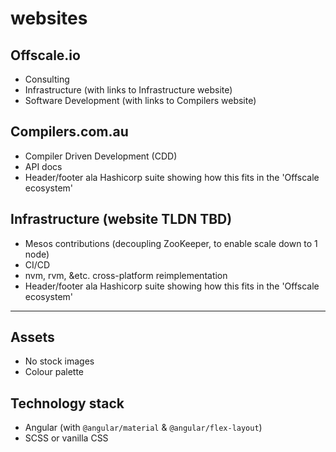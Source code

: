 websites
========

## Offscale.io
- Consulting
- Infrastructure (with links to Infrastructure website)
- Software Development (with links to Compilers website)

## Compilers.com.au
- Compiler Driven Development (CDD)
- API docs
- Header/footer ala Hashicorp suite showing how this fits in the 'Offscale ecosystem'

## Infrastructure (website TLDN TBD)
- Mesos contributions (decoupling ZooKeeper, to enable scale down to 1 node)
- CI/CD
- nvm, rvm, &etc. cross-platform reimplementation
- Header/footer ala Hashicorp suite showing how this fits in the 'Offscale ecosystem'

---

## Assets
- No stock images
- Colour palette

## Technology stack
- Angular (with `@angular/material` & `@angular/flex-layout`)
- SCSS or vanilla CSS
